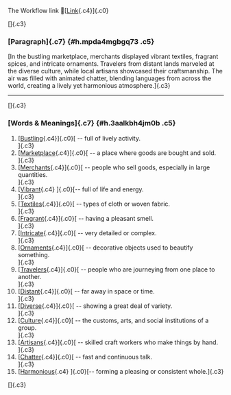 The Workflow link
👏[[Link](https://www.google.com/url?q=http://www.google.com&sa=D&source=editors&ust=1759488058705773&usg=AOvVaw1wdwPjhktxzwG_mHdEhQSG){.c4}]{.c0}

[]{.c3}

### [Paragraph]{.c7} {#h.mpda4mgbgq73 .c5}

[In the bustling marketplace, merchants displayed vibrant textiles,
fragrant spices, and intricate ornaments. Travelers from distant lands
marveled at the diverse culture, while local artisans showcased their
craftsmanship. The air was filled with animated chatter, blending
languages from across the world, creating a lively yet harmonious
atmosphere.]{.c3}

------------------------------------------------------------------------

[]{.c3}

### [Words & Meanings]{.c7} {#h.3aalkbh4jm0b .c5}

1.  [[Bustling](https://www.google.com/url?q=http://www.google.com&sa=D&source=editors&ust=1759488058706398&usg=AOvVaw0XcMz0v_b8lZCz3f8Tf5_q){.c4}]{.c0}[ --
    full of lively activity.\
    ]{.c3}
2.  [[Marketplace](https://www.google.com/url?q=http://www.google.com&sa=D&source=editors&ust=1759488058706526&usg=AOvVaw0yv4kUbAKYK_eYHnhPsjUY){.c4}]{.c0}[ --
    a place where goods are bought and sold.\
    ]{.c3}
3.  [[Merchants](https://www.google.com/url?q=http://www.google.com&sa=D&source=editors&ust=1759488058706655&usg=AOvVaw0bFb7SNL8ZBwv3cv5QXhD-){.c4}]{.c0}[ --
    people who sell goods, especially in large quantities.\
    ]{.c3}
4.  [[Vibrant](https://www.google.com/url?q=http://www.google.com&sa=D&source=editors&ust=1759488058706778&usg=AOvVaw0HjLjb6YrnjDBj05gg6ivX){.c4}
    ]{.c0}[-- full of life and energy.\
    ]{.c3}
5.  [[Textiles](https://www.google.com/url?q=http://www.google.com&sa=D&source=editors&ust=1759488058706871&usg=AOvVaw3CHt5uYklJdUxDfnfYTYOz){.c4}]{.c0}[ --
    types of cloth or woven fabric.\
    ]{.c3}
6.  [[Fragrant](https://www.google.com/url?q=http://www.google.com&sa=D&source=editors&ust=1759488058706968&usg=AOvVaw3Z4hdaOisb8hkIVU-r4ufU){.c4}]{.c0}[ --
    having a pleasant smell.\
    ]{.c3}
7.  [[Intricate](https://www.google.com/url?q=http://www.google.com&sa=D&source=editors&ust=1759488058707069&usg=AOvVaw2TQlymr80Xj8fmzg4_BKHu){.c4}]{.c0}[ --
    very detailed or complex.\
    ]{.c3}
8.  [[Ornaments](https://www.google.com/url?q=http://www.google.com&sa=D&source=editors&ust=1759488058707165&usg=AOvVaw3-ByOL-OSgSenyAevN1XE7){.c4}]{.c0}[ --
    decorative objects used to beautify something.\
    ]{.c3}
9.  [[Travelers](https://www.google.com/url?q=http://www.google.com&sa=D&source=editors&ust=1759488058707278&usg=AOvVaw0uioXv6fasEyE5GFruRLCr){.c4}]{.c0}[ --
    people who are journeying from one place to another.\
    ]{.c3}
10. [[Distant](https://www.google.com/url?q=http://www.google.com&sa=D&source=editors&ust=1759488058707399&usg=AOvVaw0uylOlzlLl8N3dW8XaszEp){.c4}]{.c0}[ --
    far away in space or time.\
    ]{.c3}
11. [[Diverse](https://www.google.com/url?q=http://www.google.com&sa=D&source=editors&ust=1759488058707493&usg=AOvVaw3c10jvzS4Iw2vVdsRC3B_y){.c4}]{.c0}[ --
    showing a great deal of variety.\
    ]{.c3}
12. [[Culture](https://www.google.com/url?q=http://www.google.com&sa=D&source=editors&ust=1759488058707595&usg=AOvVaw3qwdlvmbIDGi8u5kNs5LLg){.c4}]{.c0}[ --
    the customs, arts, and social institutions of a group.\
    ]{.c3}
13. [[Artisans](https://www.google.com/url?q=http://www.google.com&sa=D&source=editors&ust=1759488058707713&usg=AOvVaw3eTfJTeEdTZ5yj-_5KlB1W){.c4}]{.c0}[ --
    skilled craft workers who make things by hand.\
    ]{.c3}
14. [[Chatter](https://www.google.com/url?q=http://www.google.com&sa=D&source=editors&ust=1759488058707821&usg=AOvVaw1BcMDGJJMiI9l4tbXs92Hk){.c4}]{.c0}[ --
    fast and continuous talk.\
    ]{.c3}
15. [[Harmonious](https://www.google.com/url?q=http://www.google.com&sa=D&source=editors&ust=1759488058707917&usg=AOvVaw0R38zrR8JykjV5Z4o4RBxc){.c4}
    ]{.c0}[-- forming a pleasing or consistent whole.]{.c3}

[]{.c3}
